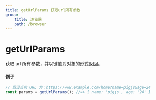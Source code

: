 ```yaml
---
title: getUrlParams 获取url所有参数
group:
    title: 浏览器
    path: /browser
---
```


# getUrlParams

获取 url 所有参数，并以键值对对象的形式返回。

#### 例子

```ts
// 假设当前 URL 为：https://www.example.com/home?name=pigjs&age=24
const params = getUrlParams(); //=> { name: 'pigjs', age: '24' }
```
